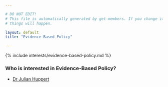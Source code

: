 ```yaml
---

# DO NOT EDIT!
# This file is automatically generated by get-members. If you change it, bad
# things will happen.

layout: default
title: "Evidence-Based Policy"

---
```


{% include interests/evidence-based-policy.md %}

### Who is interested in Evidence-Based Policy?


* [Dr Julian Huppert](../members/dr-julian-huppert.html)
